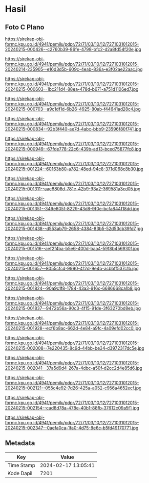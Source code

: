 # Hasil

## Foto C Plano

https://sirekap-obj-formc.kpu.go.id/4941/pemilu/pdpr/72/71/03/10/12/7271031012015-20240215-000426--c2760b39-86fe-4798-bfc2-d2a8fd54f20e.jpg

https://sirekap-obj-formc.kpu.go.id/4941/pemilu/pdpr/72/71/03/10/12/7271031012015-20240214-235905--e16d3d5b-609c-4eab-836a-e3f02ae22aac.jpg

https://sirekap-obj-formc.kpu.go.id/4941/pemilu/pdpr/72/71/03/10/12/7271031012015-20240215-000603--1bc211d4-88ea-478d-b671-a751d1106ed7.jpg

https://sirekap-obj-formc.kpu.go.id/4941/pemilu/pdpr/72/71/03/10/12/7271031012015-20240215-000703--a9c1df1d-6b26-4925-80ab-f44641ad28c4.jpg

https://sirekap-obj-formc.kpu.go.id/4941/pemilu/pdpr/72/71/03/10/12/7271031012015-20240215-000834--92b3f440-ae7d-4abc-bbb9-23596f80f741.jpg

https://sirekap-obj-formc.kpu.go.id/4941/pemilu/pdpr/72/71/03/10/12/7271031012015-20240215-000949--67fde778-22c6-439b-ad13-bced75877fc8.jpg

https://sirekap-obj-formc.kpu.go.id/4941/pemilu/pdpr/72/71/03/10/12/7271031012015-20240215-001224--60163b80-a782-48ed-94c8-371d068c8b30.jpg

https://sirekap-obj-formc.kpu.go.id/4941/pemilu/pdpr/72/71/03/10/12/7271031012015-20240215-001311--aac8808d-781e-42b9-93a2-369581a3cd05.jpg

https://sirekap-obj-formc.kpu.go.id/4941/pemilu/pdpr/72/71/03/10/12/7271031012015-20240215-001351--349e805f-8229-43d8-9f0e-bcfa844f18dd.jpg

https://sirekap-obj-formc.kpu.go.id/4941/pemilu/pdpr/72/71/03/10/12/7271031012015-20240215-001438--d553ab79-2658-4384-83b5-52d53cb39fd7.jpg

https://sirekap-obj-formc.kpu.go.id/4941/pemilu/pdpr/72/71/03/10/12/7271031012015-20240215-001516--aef2f4ba-b5e6-400d-baa4-59f8b456930f.jpg

https://sirekap-obj-formc.kpu.go.id/4941/pemilu/pdpr/72/71/03/10/12/7271031012015-20240215-001657--8055cfcd-9990-412d-9e4b-acbbff537c1b.jpg

https://sirekap-obj-formc.kpu.go.id/4941/pemilu/pdpr/72/71/03/10/12/7271031012015-20240215-001824--90a9c1f8-1784-43a3-916c-6686668ca1b8.jpg

https://sirekap-obj-formc.kpu.go.id/4941/pemilu/pdpr/72/71/03/10/12/7271031012015-20240215-001837--9472b56a-90c3-4f15-91de-3f63270bd8eb.jpg

https://sirekap-obj-formc.kpu.go.id/4941/pemilu/pdpr/72/71/03/10/12/7271031012015-20240215-001928--ecf6b8ac-662d-4e84-a9fc-4a09efd02cc0.jpg

https://sirekap-obj-formc.kpu.go.id/4941/pemilu/pdpr/72/71/03/10/12/7271031012015-20240215-002008--7e220435-8c9d-44bb-be34-d3972317dc5e.jpg

https://sirekap-obj-formc.kpu.go.id/4941/pemilu/pdpr/72/71/03/10/12/7271031012015-20240215-002041--37a5d9d4-267a-4dbc-a50f-d2cc2d4e85d6.jpg

https://sirekap-obj-formc.kpu.go.id/4941/pemilu/pdpr/72/71/03/10/12/7271031012015-20240215-002121--055c4e92-7d26-425a-a052-c956a4652ecf.jpg

https://sirekap-obj-formc.kpu.go.id/4941/pemilu/pdpr/72/71/03/10/12/7271031012015-20240215-002154--cad8d78a-478e-40b1-88fb-37612c09a5f1.jpg

https://sirekap-obj-formc.kpu.go.id/4941/pemilu/pdpr/72/71/03/10/12/7271031012015-20240215-002347--0aefa0ca-1fa0-4d75-8e6c-b5fd49170771.jpg


## Metadata

| Key        | Value               |
| ---------- | ------------------- |
| Time Stamp | 2024-02-17 13:05:41 |
| Kode Dapil | 7201                |



